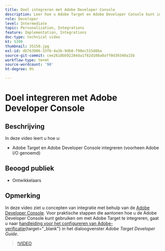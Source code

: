 ```yaml
---
title: Doel integreren met Adobe Developer Console
description: Leer hoe u Adobe Target en Adobe Developer Console kunt integreren.
role: Developer
level: Intermediate
topic: Personalization, Integrations
feature: Implementation, Integrations
doc-type: technical video
kt: 5390
thumbnail: 35150.jpg
exl-id: db763906-33f6-4a3b-9db8-f90ec515d8ba
source-git-commit: cee2618bb92284da1f82d108a0aff0d39340a15b
workflow-type: tm+mt
source-wordcount: '98'
ht-degree: 0%

---
```


# Doel integreren met Adobe Developer Console

## Beschrijving

In deze video leert u hoe u:

* Adobe Target en Adobe Developer Console integreren (voorheen Adobe I/O genoemd)

## Beoogd publiek

* Ontwikkelaars

## Opmerking

In deze video ziet u concepten van integratie met behulp van de [Adobe Developer Console](https://developer.adobe.com/developer-console/). Voor praktische stappen die aantonen hoe u de Adobe Developer Console kunt gebruiken om met Adobe Target te integreren, gaat u naar [handleiding voor het configureren van Adobe-verificatie](https://developer.adobe.com/target/before-administer/configure-authentication/){target=&quot;_blank&quot;} in het dialoogvenster *Adobe Target Developer Guide*.

>[!VIDEO](https://video.tv.adobe.com/v/35150/?quality=12)
